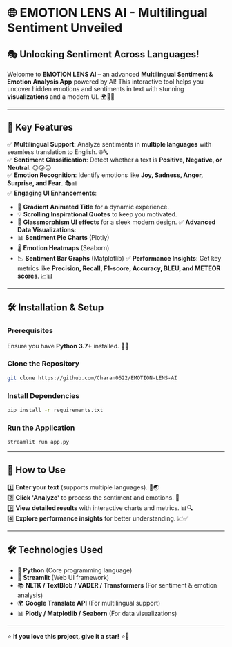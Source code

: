 # 🌐 EMOTION LENS AI - Multilingual Sentiment Unveiled

## 🎭 Unlocking Sentiment Across Languages!

Welcome to **EMOTION LENS AI** – an advanced **Multilingual Sentiment & Emotion Analysis App** powered by AI! This interactive tool helps you uncover hidden emotions and sentiments in text with stunning **visualizations** and a modern UI. 🌍💬✨

---

## 🚀 Key Features

✅ **Multilingual Support**: Analyze sentiments in **multiple languages** with seamless translation to English. 🌐🔤  
✅ **Sentiment Classification**: Detect whether a text is **Positive, Negative, or Neutral**. 😊😢😐  
✅ **Emotion Recognition**: Identify emotions like **Joy, Sadness, Anger, Surprise, and Fear**. 🎭📊  
✅ **Engaging UI Enhancements**:
   - 🎨 **Gradient Animated Title** for a dynamic experience.
   - 💡 **Scrolling Inspirational Quotes** to keep you motivated.
   - 🔮 **Glassmorphism UI effects** for a sleek modern design.
✅ **Advanced Data Visualizations**:
   - 📊 **Sentiment Pie Charts** (Plotly)
   - 🌡 **Emotion Heatmaps** (Seaborn)
   - 📉 **Sentiment Bar Graphs** (Matplotlib)
✅ **Performance Insights**: Get key metrics like **Precision, Recall, F1-score, Accuracy, BLEU, and METEOR scores**. 📈📊

---

## 🛠️ Installation & Setup

### Prerequisites
Ensure you have **Python 3.7+** installed. 🐍✅

### Clone the Repository
```bash
git clone https://github.com/Charan0622/EMOTION-LENS-AI
```

### Install Dependencies
```bash
pip install -r requirements.txt
```

### Run the Application
```bash
streamlit run app.py
```

---

## 🎯 How to Use

1️⃣ **Enter your text** (supports multiple languages). 📝🌏  
2️⃣ **Click 'Analyze'** to process the sentiment and emotions. 🚀  
3️⃣ **View detailed results** with interactive charts and metrics. 📊🔍  
4️⃣ **Explore performance insights** for better understanding. 📈✅  

---


## 🛠️ Technologies Used
- 🐍 **Python** (Core programming language)
- 🎨 **Streamlit** (Web UI framework)
- 📚 **NLTK / TextBlob / VADER / Transformers** (For sentiment & emotion analysis)
- 🌍 **Google Translate API** (For multilingual support)
- 📊 **Plotly / Matplotlib / Seaborn** (For data visualizations)

---


⭐ **If you love this project, give it a star!** ⭐🌟
